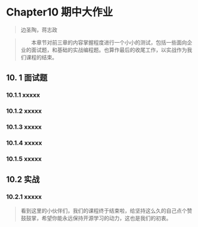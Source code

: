 # Chapter10 期中大作业

> 边圣陶，蒋志政

> &emsp;&emsp;本章节对前三章的内容掌握程度进行一个小小的测试，包括一些面向企业的面试题，和基础的实战编程题。也算作最后的收尾工作，以实战作为我们课程的结束。

## 10. 1 面试题

### 10.1.1 xxxxx



### 10.1.2 xxxxx



### 10.1.3 xxxxx



### 10.1.4 xxxxx



### 10.1.5 xxxxx



## 10.2 实战

### 10.2.1 xxxxx





> 看到这里的小伙伴们，我们的课程终于结束啦，给坚持这么久的自己点个赞鼓鼓掌，希望你能永远保持开源学习的动力，这也是我们的初衷。
